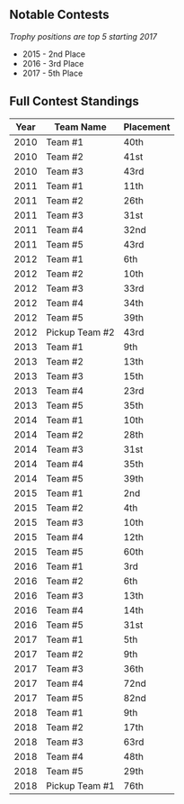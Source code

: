 ## Notable Contests ##
_Trophy positions are top 5 starting 2017_

* 2015 - 2nd Place
* 2016 - 3rd Place
* 2017 - 5th Place

## Full Contest Standings ## 

| Year  | Team Name |  Placement |
| ---- | --- | --- |
| 2010 | Team #1 | 40th |
| 2010 | Team #2 | 41st |
| 2010 | Team #3 | 43rd |
| 2011 | Team #1 | 11th |
| 2011 | Team #2 | 26th |
| 2011 | Team #3 | 31st |
| 2011 | Team #4 | 32nd |
| 2011 | Team #5 | 43rd |
| 2012 | Team #1 | 6th |
| 2012 | Team #2 | 10th |
| 2012 | Team #3 | 33rd |
| 2012 | Team #4 | 34th |
| 2012 | Team #5 | 39th |
| 2012 | Pickup Team #2 | 43rd |
| 2013 | Team #1 | 9th |
| 2013 | Team #2 | 13th |
| 2013 | Team #3 | 15th |
| 2013 | Team #4 | 23rd |
| 2013 | Team #5 | 35th |
| 2014 | Team #1 | 10th |
| 2014 | Team #2 | 28th |
| 2014 | Team #3 | 31st |
| 2014 | Team #4 | 35th |
| 2014 | Team #5 | 39th |
| 2015 | Team #1 | 2nd |
| 2015 | Team #2 | 4th |
| 2015 | Team #3 | 10th |
| 2015 | Team #4 | 12th |
| 2015 | Team #5 | 60th |
| 2016 | Team #1 | 3rd |
| 2016 | Team #2 | 6th |
| 2016 | Team #3 | 13th |
| 2016 | Team #4 | 14th |
| 2016 | Team #5 | 31st |
| 2017 | Team #1 | 5th |
| 2017 | Team #2 | 9th |
| 2017 | Team #3 | 36th |
| 2017 | Team #4 | 72nd |
| 2017 | Team #5 | 82nd |
| 2018 | Team #1 | 9th |
| 2018 | Team #2 | 17th |
| 2018 | Team #3 | 63rd |
| 2018 | Team #4 | 48th |
| 2018 | Team #5 | 29th |
| 2018 | Pickup Team #1 | 76th |


